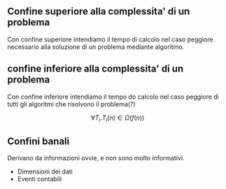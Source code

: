 ## Confine superiore alla complessita' di un problema
Con confine superiore intendiamo il tempo di calcolo nel caso peggiore necessario alla soluzione di un problema mediante algoritmo.

## confine inferiore alla complessita' di un problema
Con confine inferiore intendiamo il tempo do calcolo nel caso peggiore di tutti gli algoritmi che risolvono il problema(?) 

$$\forall T_i.T_i(n)\in \Omega(f(n))$$

## Confini banali
Derivano da informazioni ovvie, e non sono molto informativi.

- Dimensioni dei dati
- Eventi contabili